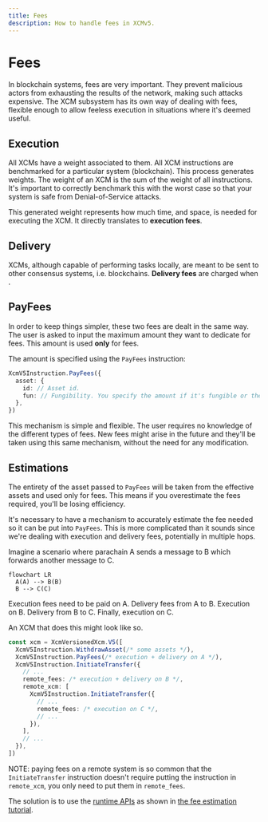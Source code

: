 ```yaml
---
title: Fees
description: How to handle fees in XCMv5.
---
```


# Fees

In blockchain systems, fees are very important.
They prevent malicious actors from exhausting the results of the network, making such attacks expensive.
The XCM subsystem has its own way of dealing with fees, flexible enough to allow feeless execution in situations where it's deemed useful.

## Execution

All XCMs have a weight associated to them.
All XCM instructions are benchmarked for a particular system (blockchain).
This process generates weights.
The weight of an XCM is the sum of the weight of all instructions.
It's important to correctly benchmark this with the worst case so that your system is safe from Denial-of-Service attacks.

This generated weight represents how much time, and space, is needed for executing the XCM.
It directly translates to **execution fees**.

## Delivery

XCMs, although capable of performing tasks locally, are meant to be sent to other consensus systems, i.e. blockchains.
**Delivery fees** are charged when .

## PayFees

In order to keep things simpler, these two fees are dealt in the same way.
The user is asked to input the maximum amount they want to dedicate for fees.
This amount is used **only** for fees.

The amount is specified using the `PayFees` instruction:

```typescript
XcmV5Instruction.PayFees({
  asset: {
    id: // Asset id.
    fun: // Fungibility. You specify the amount if it's fungible or the instance if it's an NFT.
  },
})
```

This mechanism is simple and flexible.
The user requires no knowledge of the different types of fees.
New fees might arise in the future and they'll be taken using this same mechanism, without the need for any modification.

## Estimations

The entirety of the asset passed to `PayFees` will be taken from the effective assets and used only for fees.
This means if you overestimate the fees required, you'll be losing efficiency.

It's necessary to have a mechanism to accurately estimate the fee needed so it can be put into `PayFees`.
This is more complicated than it sounds since we're dealing with execution and delivery fees, potentially in multiple hops.

Imagine a scenario where parachain A sends a message to B which forwards another message to C.

``` mermaid
flowchart LR
  A(A) --> B(B)
  B --> C(C)
```

Execution fees need to be paid on A.
Delivery fees from A to B.
Execution on B.
Delivery from B to C.
Finally, execution on C.

An XCM that does this might look like so.

```typescript
const xcm = XcmVersionedXcm.V5([
  XcmV5Instruction.WithdrawAsset(/* some assets */),
  XcmV5Instruction.PayFees(/* execution + delivery on A */),
  XcmV5Instruction.InitiateTransfer({
    // ...
    remote_fees: /* execution + delivery on B */,
    remote_xcm: [
      XcmV5Instruction.InitiateTransfer({
        // ...
        remote_fees: /* execution on C */,
        // ...
      }),
    ],
    // ...
  }),
])
```

NOTE: paying fees on a remote system is so common that the `InitiateTransfer` instruction doesn't
require putting the instruction in `remote_xcm`, you only need to put them in `remote_fees`.

<!-- TODO: Fee estimation tutorial? -->
The solution is to use the [runtime APIs](/develop/interoperability/xcm-runtime-apis/) as shown in [the fee estimation tutorial]().
